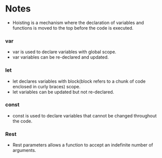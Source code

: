 # Notes

- Hoisting is a mechanism where the declaration of variables and functions is moved to the top before the code is executed.

### var
- var is used to declare variables with global scope.
- var variables can be re-declared and updated.

### let 
- let declares variables with block(block refers to a chunk of code enclosed in curly braces) scope.
- let variables can be updated but not re-declared.

### const
- const is used to declare variables that cannot be changed throughout the code.

### Rest
- Rest parameters allows a function to accept an indefinite number of arguments.

